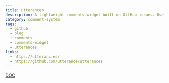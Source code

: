 ```yaml
---
title: utterances
description: A lightweight comments widget built on GitHub issues. Use GitHub issues for blog comments, wiki pages and more!
category: comment-system
tags:
  - github
  - blog
  - comments
  - comments-widget
  - utterances
links:
  - https://utteranc.es/
  - https://github.com/utterance/utterances
---
```

[DOC](https://raw.githubusercontent.com/utterance/utterances/master/README.md ':include')

